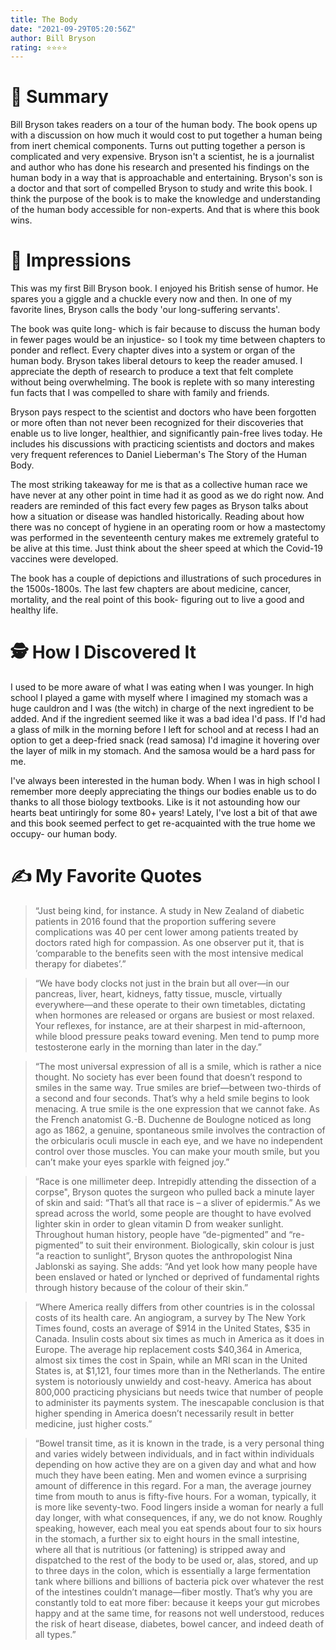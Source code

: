 ```yaml
---
title: The Body
date: "2021-09-29T05:20:56Z"
author: Bill Bryson
rating: ⭐⭐⭐⭐
---
```


<style>

</style>

# 🚀 Summary
Bill Bryson takes readers on a tour of the human body. The book opens up with a discussion on how much it would cost to put together a human being from inert chemical components. Turns out putting together a person is complicated and very expensive. Bryson isn't a scientist, he is a journalist and author who has done his research and presented his findings on the human body in a way that is approachable and entertaining. Bryson's son is a doctor and that sort of compelled Bryson to study and write this book. I think the purpose of the book is to make the knowledge and understanding of the human body accessible for non-experts. And that is where this book wins. 


# 🎨 Impressions
This was my first Bill Bryson book. I enjoyed his British sense of humor. He spares you a giggle and a chuckle every now and then. In one of my favorite lines, Bryson calls the body 'our long-suffering servants'.

The book was quite long- which is fair because to discuss the human body in fewer pages would be an injustice- so I took my time between chapters to ponder and reflect. Every chapter dives into a system or organ of the human body. Bryson takes liberal detours to keep the reader amused. I appreciate the depth of research to produce a text that felt complete without being overwhelming. The book is replete with so many interesting fun facts that I was compelled to share with family and friends. 

Bryson pays respect to the scientist and doctors who have been forgotten or more often than not never been recognized for their discoveries that enable us to live longer, healthier, and significantly pain-free lives today. He includes his discussions with practicing scientists and doctors and makes very frequent references to Daniel Lieberman's The Story of the Human Body.

The most striking takeaway for me is that as a collective human race we have never at any other point in time had it as good as we do right now. And readers are reminded of this fact every few pages as Bryson talks about how a situation or disease was handled historically. Reading about how there was no concept of hygiene in an operating room or how a mastectomy was performed in the seventeenth century makes me extremely grateful to be alive at this time. Just think about the sheer speed at which the Covid-19 vaccines were developed.

The book has a couple of depictions and illustrations of such procedures in the 1500s-1800s. The last few chapters are about medicine, cancer, mortality, and the real point of this book- figuring out to live a good and healthy life.

# 🕵 How I Discovered It
I used to be more aware of what I was eating when I was younger. In high school I played a game with myself where I imagined my stomach was a huge cauldron and I was (the witch) in charge of the next ingredient to be added. And if the ingredient seemed like it was a bad idea I'd pass. If I'd had a glass of milk in the morning before I left for school and at recess I had an option to get a deep-fried snack (read samosa) I'd imagine it hovering over the layer of milk in my stomach. And the samosa would be a hard pass for me. 

I've always been interested in the human body. When I was in high school I remember more deeply appreciating the things our bodies enable us to do thanks to all those biology textbooks. Like is it not astounding how our hearts beat untiringly for some 80+ years! Lately, I've lost a bit of that awe and this book seemed perfect to get re-acquainted with the true home we occupy- our human body. 

# ✍️ My Favorite Quotes
>“Just being kind, for instance. A study in New Zealand of diabetic patients in 2016 found that the proportion suffering severe complications was 40 per cent lower among patients treated by doctors rated high for compassion. As one observer put it, that is ‘comparable to the benefits seen with the most intensive medical therapy for diabetes’.”


>“We have body clocks not just in the brain but all over—in our pancreas, liver, heart, kidneys, fatty tissue, muscle, virtually everywhere—and these operate to their own timetables, dictating when hormones are released or organs are busiest or most relaxed. Your reflexes, for instance, are at their sharpest in mid-afternoon, while blood pressure peaks toward evening. Men tend to pump more testosterone early in the morning than later in the day.”

>“The most universal expression of all is a smile, which is rather a nice thought. No society has ever been found that doesn’t respond to smiles in the same way. True smiles are brief—between two-thirds of a second and four seconds. That’s why a held smile begins to look menacing. A true smile is the one expression that we cannot fake. As the French anatomist G.-B. Duchenne de Boulogne noticed as long ago as 1862, a genuine, spontaneous smile involves the contraction of the orbicularis oculi muscle in each eye, and we have no independent control over those muscles. You can make your mouth smile, but you can’t make your eyes sparkle with feigned joy.”

>“Race is one millimeter deep. Intrepidly attending the dissection of a corpse", Bryson quotes the surgeon who pulled back a minute layer of skin and said: “That’s all that race is – a sliver of epidermis.” As we spread across the world, some people are thought to have evolved lighter skin in order to glean vitamin D from weaker sunlight. Throughout human history, people have “de-pigmented” and “re-pigmented” to suit their environment.
Biologically, skin colour is just “a reaction to sunlight”, Bryson quotes the anthropologist Nina Jablonski as saying. She adds: “And yet look how many people have been enslaved or hated or lynched or deprived of fundamental rights through history because of the colour of their skin.”

>“Where America really differs from other countries is in the colossal costs of its health care. An angiogram, a survey by The New York Times found, costs an average of $914 in the United States, $35 in Canada. Insulin costs about six times as much in America as it does in Europe. The average hip replacement costs $40,364 in America, almost six times the cost in Spain, while an MRI scan in the United States is, at $1,121, four times more than in the Netherlands. The entire system is notoriously unwieldy and cost-heavy. America has about 800,000 practicing physicians but needs twice that number of people to administer its payments system. The inescapable conclusion is that higher spending in America doesn’t necessarily result in better medicine, just higher costs.”

>“Bowel transit time, as it is known in the trade, is a very personal thing and varies widely between individuals, and in fact within individuals depending on how active they are on a given day and what and how much they have been eating. Men and women evince a surprising amount of difference in this regard. For a man, the average journey time from mouth to anus is fifty-five hours. For a woman, typically, it is more like seventy-two. Food lingers inside a woman for nearly a full day longer, with what consequences, if any, we do not know.
Roughly speaking, however, each meal you eat spends about four to six hours in the stomach, a further six to eight hours in the small intestine, where all that is nutritious (or fattening) is stripped away and dispatched to the rest of the body to be used or, alas, stored, and up to three days in the colon, which is essentially a large fermentation tank where billions and billions of bacteria pick over whatever the rest of the intestines couldn’t manage—fiber mostly. That’s why you are constantly told to eat more fiber: because it keeps your gut microbes happy and at the same time, for reasons not well understood, reduces the risk of heart disease, diabetes, bowel cancer, and indeed death of all types.”